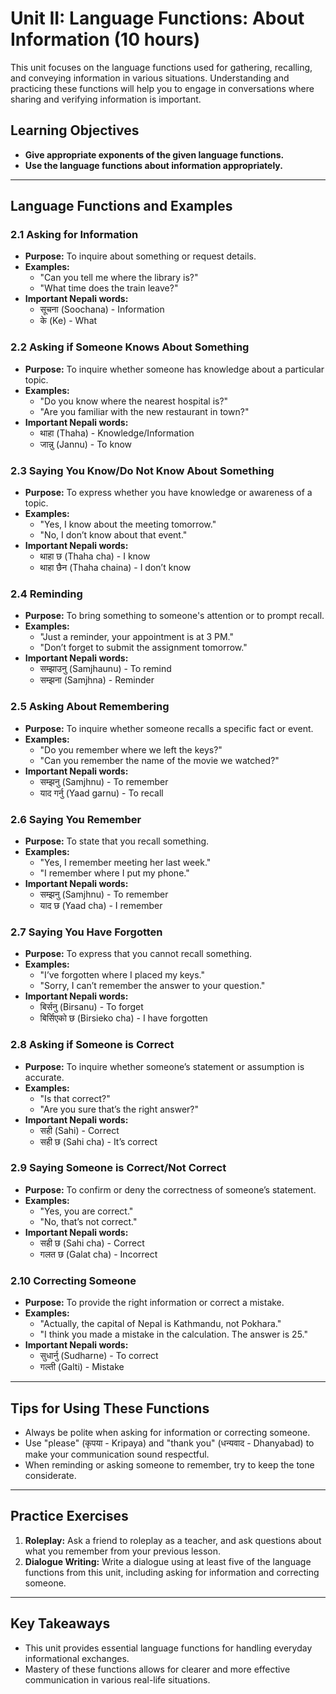 # Unit II: Language Functions: About Information (10 hours)

This unit focuses on the language functions used for gathering, recalling, and conveying information in various situations. Understanding and practicing these functions will help you to engage in conversations where sharing and verifying information is important.

## Learning Objectives
- **Give appropriate exponents of the given language functions.**
- **Use the language functions about information appropriately.**

---

## Language Functions and Examples

### 2.1 Asking for Information
- **Purpose:** To inquire about something or request details.
- **Examples:**
  - "Can you tell me where the library is?"
  - "What time does the train leave?"
- **Important Nepali words:** 
  - सूचना (Soochana) - Information
  - के (Ke) - What

### 2.2 Asking if Someone Knows About Something
- **Purpose:** To inquire whether someone has knowledge about a particular topic.
- **Examples:**
  - "Do you know where the nearest hospital is?"
  - "Are you familiar with the new restaurant in town?"
- **Important Nepali words:**
  - थाहा (Thaha) - Knowledge/Information
  - जान्नु (Jannu) - To know

### 2.3 Saying You Know/Do Not Know About Something
- **Purpose:** To express whether you have knowledge or awareness of a topic.
- **Examples:**
  - "Yes, I know about the meeting tomorrow."
  - "No, I don’t know about that event."
- **Important Nepali words:**
  - थाहा छ (Thaha cha) - I know
  - थाहा छैन (Thaha chaina) - I don’t know

### 2.4 Reminding
- **Purpose:** To bring something to someone's attention or to prompt recall.
- **Examples:**
  - "Just a reminder, your appointment is at 3 PM."
  - "Don’t forget to submit the assignment tomorrow."
- **Important Nepali words:**
  - सम्झाउनु (Samjhaunu) - To remind
  - सम्झना (Samjhna) - Reminder

### 2.5 Asking About Remembering
- **Purpose:** To inquire whether someone recalls a specific fact or event.
- **Examples:**
  - "Do you remember where we left the keys?"
  - "Can you remember the name of the movie we watched?"
- **Important Nepali words:**
  - सम्झनु (Samjhnu) - To remember
  - याद गर्नु (Yaad garnu) - To recall

### 2.6 Saying You Remember
- **Purpose:** To state that you recall something.
- **Examples:**
  - "Yes, I remember meeting her last week."
  - "I remember where I put my phone."
- **Important Nepali words:**
  - सम्झनु (Samjhnu) - To remember
  - याद छ (Yaad cha) - I remember

### 2.7 Saying You Have Forgotten
- **Purpose:** To express that you cannot recall something.
- **Examples:**
  - "I’ve forgotten where I placed my keys."
  - "Sorry, I can’t remember the answer to your question."
- **Important Nepali words:**
  - बिर्सनु (Birsanu) - To forget
  - बिर्सिएको छ (Birsieko cha) - I have forgotten

### 2.8 Asking if Someone is Correct
- **Purpose:** To inquire whether someone’s statement or assumption is accurate.
- **Examples:**
  - "Is that correct?"
  - "Are you sure that’s the right answer?"
- **Important Nepali words:**
  - सही (Sahi) - Correct
  - सही छ (Sahi cha) - It’s correct

### 2.9 Saying Someone is Correct/Not Correct
- **Purpose:** To confirm or deny the correctness of someone’s statement.
- **Examples:**
  - "Yes, you are correct."
  - "No, that’s not correct."
- **Important Nepali words:**
  - सही छ (Sahi cha) - Correct
  - गलत छ (Galat cha) - Incorrect

### 2.10 Correcting Someone
- **Purpose:** To provide the right information or correct a mistake.
- **Examples:**
  - "Actually, the capital of Nepal is Kathmandu, not Pokhara."
  - "I think you made a mistake in the calculation. The answer is 25."
- **Important Nepali words:**
  - सुधार्नु (Sudharne) - To correct
  - गल्ती (Galti) - Mistake

---

## Tips for Using These Functions
- Always be polite when asking for information or correcting someone.
- Use "please" (कृपया - Kripaya) and "thank you" (धन्यवाद - Dhanyabad) to make your communication sound respectful.
- When reminding or asking someone to remember, try to keep the tone considerate.

---

## Practice Exercises
1. **Roleplay:** Ask a friend to roleplay as a teacher, and ask questions about what you remember from your previous lesson.
2. **Dialogue Writing:** Write a dialogue using at least five of the language functions from this unit, including asking for information and correcting someone.

---

## Key Takeaways
- This unit provides essential language functions for handling everyday informational exchanges.
- Mastery of these functions allows for clearer and more effective communication in various real-life situations.
